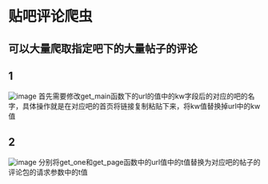 # 贴吧评论爬虫
## 可以大量爬取指定吧下的大量帖子的评论

## 1
![image](https://github.com/user-attachments/assets/41186ff1-7708-4eb7-a9ca-123497a4f8b3)
首先需要修改get_main函数下的url的值中的kw字段后的对应的吧的名字，具体操作就是在对应吧的首页将链接复制粘贴下来，将kw值替换掉url中的kw值

## 2
![image](https://github.com/user-attachments/assets/052e9a32-6f58-407d-84d8-2a5e422e023d)
分别将get_one和get_page函数中的url值中的t值替换为对应吧的帖子的评论包的请求参数中的t值

